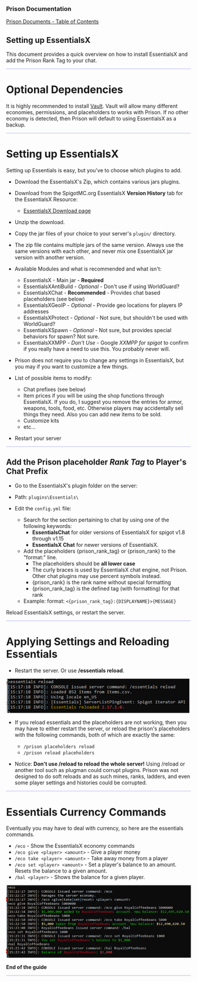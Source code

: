 ### Prison Documentation 
[Prison Documents - Table of Contents](prison_docs_000_toc.md)

## Setting up EssentialsX

This document provides a quick overview on how to install EssentialsX and add the Prison Rank Tag to your chat.

<hr style="height:1px; border:none; color:#aaf; background-color:#aaf;">



# Optional Dependencies

It is highly recommended to install [Vault](https://www.spigotmc.org/resources/vault.34315/). Vault will allow many different economies, permissions, and placeholders to works with Prison.  If no other economy is detected, then Prison will default to using EssentialsX as a backup.

<hr style="height:1px; border:none; color:#aaf; background-color:#aaf;">



# Setting up EssentialsX

Setting up Essentials is easy, but you've to choose which plugins to add.

* Download the EssentialsX's Zip, which contains various jars plugins.
* Download from the SpigotMC.org EssentialsX **Version History** tab for the EssentialsX Resource:
    - [EssentialsX Download page](https://www.spigotmc.org/resources/essentialsx.9089/)
* Unzip the download.
* Copy the jar files of your choice to your server's `plugin/` directory.
* The zip file contains multiple jars of the same version. Always use the same versions with each other, and never mix one EssentialsX jar version with another version. 


* Available Modules and what is recommended and what isn't:
    * EssentialsX - Main jar - **Required**
    * EssentialsXAntiBuild - *Optional* - Don't use if using WorldGuard?
    * EssentialsXChat - **Recommended** - Provides chat based placeholders (see below)
    * EssentialsXGeoIP - *Optional* - Provide geo locations for players IP addresses
    * EssentialsXProtect - *Optional* - Not sure, but shouldn't be used with WorldGuard?
    * EssentialsXSpawn - *Optional* - Not sure, but provides special behaviors for spawn? Not sure.
    * EssentialsXXMPP - *Don't Use* - Google _XXMPP for spigot_ to confirm if you really have a need to use this.  You probably never will. 


* Prison does not require you to change any settings in EssentialsX, but you may if you want to customize a few things.


* List of possible items to modify:      
    * Chat prefixes (see below)
    * Item prices if you will be using the shop functions through EssentialsX. If you do, I suggest you remove the entries for armor, weapons, tools, food, etc.  Otherwise players may accidentally sell things they need. Also you can add new items to be sold.
    * Customize kits
    * etc...
    
    
* Restart your server

<hr style="height:1px; border:none; color:#aaf; background-color:#aaf;">



## Add the Prison placeholder *Rank Tag* to Player's Chat Prefix

* Go to the EssentialsX's plugin folder on the server:


* Path: `plugins\Essentials\`


* Edit the `config.yml` file: 
    - Search for the section pertaining to chat by using one of the following keywords: 
      - **EssentialsChat** for older versions of EssentialsX for spigot v1.8 through v1.15
      - **EssentialsX Chat** for newer versions of EssentialsX.
    - Add the placeholders {prison_rank_tag} or {prison_rank} to the "format:" line.
        * The placeholders should be **all lower case**
        * The curly braces is used by EssentialsX chat engine, not Prison. Other chat plugins may use percent symbols instead.
        * {prison_rank} is the rank name without special formatting
        * {prison_rank_tag} is the defined tag (with formatting) for that rank
    - Example:
    format: `<{prison_rank_tag}:{DISPLAYNAME}>{MESSAGE}`

Reload EssentialsX settings, or restart the server.

<hr style="height:1px; border:none; color:#aaf; background-color:#aaf;">


    
# Applying Settings and Reloading Essentials


* Restart the server. Or use **/essentials reload**.


<img src="images/prison_docs_0xx_setting_up_EssentialsX_01.png" alt="EssentialsX" title="EssentialsX" width="500" />  



* If you reload essentials and the placeholders are not working, then you may have to either restart the server, or reload the prison's placeholders with the following commands, both of which are exactly the same:
    - `/prison placeholders reload`
    - `/prison reload placeholders`


* Notice: **Don't use /reload to reload the whole server!**  Using /reload or another tool such as plugman could corrupt plugins. Prison was not designed to do soft reloads and as such mines, ranks, ladders, and even some player settings and histories could be corrupted.



<hr style="height:1px; border:none; color:#aaf; background-color:#aaf;">




# Essentials Currency Commands


Eventually you may have to deal with currency, so here are the essentials commands.

* `/eco` - Show the EssentialsX economy commands
* `/eco give <player> <amount>` - Give a player money
* `/eco take <player> <amount>` - Take away money from a player
* `/eco set <player> <amount>` - Set a player's balance to an amount. Resets the balance to a given amount.
* `/bal <player>` - Shows the balance for a given player.


<img src="images/prison_docs_0xx_setting_up_EssentialsX_02.png" alt="EssentialsX" title="EssentialsX" width="600" />  



**End of the guide**


<hr style="height:1px; border:none; color:#aaf; background-color:#aaf;">
